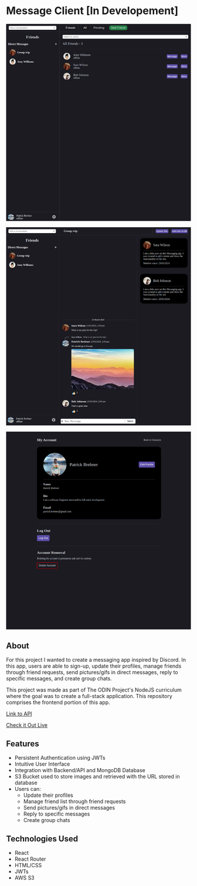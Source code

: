 # Message Client [In Developement]

![Image](public/UI/UI1.png)

![Image](public/UI/UI2.png)

![Image](public/UI/UI3.png)

## About

For this project I wanted to create a messaging app inspired by Discord. In this app, users are able to sign-up, update their profiles, manage friends through friend requests, send pictures/gifs in direct messages, reply to specific messages, and create group chats.

This project was made as part of The ODIN Project's NodeJS curriculum where the goal was to create a full-stack application. This repository comprises the frontend portion of this app.

[Link to API](https://github.com/pbrebner/message-api)

[Check it Out Live](https://pbrebner.github.io/message-client/)

## Features

-   Persistent Authentication using JWTs
-   Intuitive User Interface
-   Integration with Backend/API and MongoDB Database
-   S3 Bucket used to store images and retrieved with the URL stored in database
-   Users can:
    -   Update their profiles
    -   Manage friend list through friend requests
    -   Send pictures/gifs in direct messages
    -   Reply to specific messages
    -   Create group chats

## Technologies Used

-   React
-   React Router
-   HTML/CSS
-   JWTs
-   AWS S3
